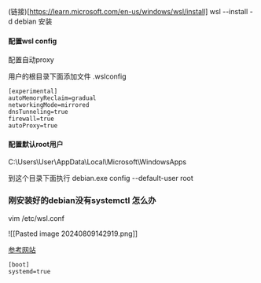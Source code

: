(链接)[https://learn.microsoft.com/en-us/windows/wsl/install]
wsl --install -d debian
安装
#### 配置wsl config

配置自动proxy

用户的根目录下面添加文件  .wslconfig

```
[experimental]
autoMemoryReclaim=gradual  
networkingMode=mirrored
dnsTunneling=true
firewall=true
autoProxy=true
```

#### 配置默认root用户
C:\Users\User\AppData\Local\Microsoft\WindowsApps

到这个目录下面执行
debian.exe config --default-user root

### 刚安装好的debian没有systemctl 怎么办

vim /etc/wsl.conf

![[Pasted image 20240809142919.png]]

[参考网站](https://learn.microsoft.com/zh-cn/windows/wsl/systemd)


```
[boot]
systemd=true
```


